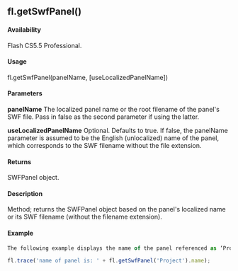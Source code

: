 ## fl.getSwfPanel()

#### Availability

Flash CS5.5 Professional.

#### Usage

fl.getSwfPanel(panelName, \[useLocalizedPanelName\])

#### Parameters

**panelName** The localized panel name or the root filename of the panel's SWF file. Pass in false as the second parameter if using the latter.

**useLocalizedPanelName** Optional. Defaults to true. If false, the panelName parameter is assumed to be the English (unlocalized) name of the panel, which corresponds to the SWF filename without the file extension.

#### Returns

SWFPanel object.

#### Description

Method; returns the SWFPanel object based on the panel's localized name or its SWF filename (without the filename extension).

#### Example

```javascript
The following example displays the name of the panel referenced as ‘Project’ in the Output panel:

fl.trace('name of panel is: ' + fl.getSwfPanel('Project').name);

```